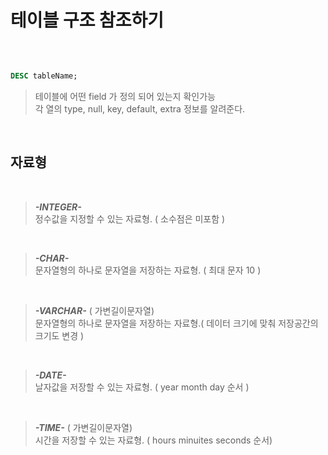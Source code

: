 # 테이블 구조 참조하기

<br />

```sql

DESC tableName;

```

> 테이블에 어떤 field 가 정의 되어 있는지 확인가능   
	각 열의 type, null, key, default, extra 정보를 알려준다.
>

<br />

## 자료형

<br />

> ***-INTEGER-***   
	정수값을 지정할 수 있는 자료형. ( 소수점은 미포함 )
>

<br />

> ***-CHAR-***   
	문자열형의 하나로 문자열을 저장하는 자료형. ( 최대 문자 10 )	
>

<br />

> ***-VARCHAR-*** ( 가변길이문자열)   
	문자열형의 하나로 문자열을 저장하는 자료형.( 데이터 크기에 맞춰 저장공간의 크기도 변경 )	
>

<br />

> ***-DATE-***    
	날자값을 저장할 수 있는 자료형. ( year month day 순서 )	
>

<br />

> ***-TIME-*** ( 가변길이문자열)   
	시간을 저장할 수 있는 자료형. ( hours minuites seconds 순서)
>

<br />

